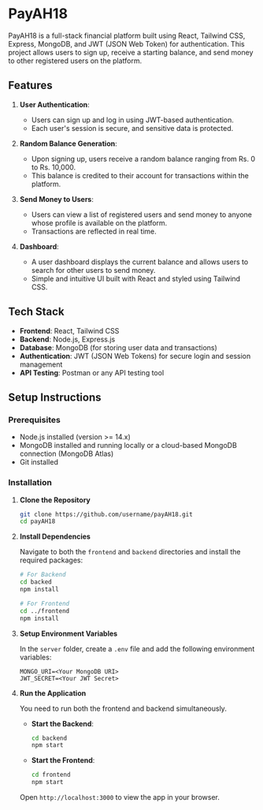 # PayAH18

PayAH18 is a full-stack financial platform built using React, Tailwind CSS, Express, MongoDB, and JWT (JSON Web Token) for authentication. This project allows users to sign up, receive a starting balance, and send money to other registered users on the platform.

## Features

1. **User Authentication**: 
   - Users can sign up and log in using JWT-based authentication.
   - Each user's session is secure, and sensitive data is protected.

2. **Random Balance Generation**:
   - Upon signing up, users receive a random balance ranging from Rs. 0 to Rs. 10,000.
   - This balance is credited to their account for transactions within the platform.

3. **Send Money to Users**:
   - Users can view a list of registered users and send money to anyone whose profile is available on the platform.
   - Transactions are reflected in real time.

4. **Dashboard**:
   - A user dashboard displays the current balance and allows users to search for other users to send money.
   - Simple and intuitive UI built with React and styled using Tailwind CSS.

## Tech Stack

- **Frontend**: React, Tailwind CSS
- **Backend**: Node.js, Express.js
- **Database**: MongoDB (for storing user data and transactions)
- **Authentication**: JWT (JSON Web Tokens) for secure login and session management
- **API Testing**: Postman or any API testing tool

## Setup Instructions

### Prerequisites

- Node.js installed (version >= 14.x)
- MongoDB installed and running locally or a cloud-based MongoDB connection (MongoDB Atlas)
- Git installed

### Installation

1. **Clone the Repository**

   ```bash
   git clone https://github.com/username/payAH18.git
   cd payAH18
   ```

2. **Install Dependencies**

   Navigate to both the `frontend` and `backend` directories and install the required packages:

   ```bash
   # For Backend
   cd backed
   npm install

   # For Frontend
   cd ../frontend
   npm install
   ```

3. **Setup Environment Variables**

   In the `server` folder, create a `.env` file and add the following environment variables:

   ```
   MONGO_URI=<Your MongoDB URI>
   JWT_SECRET=<Your JWT Secret>
   ```

4. **Run the Application**

   You need to run both the frontend and backend simultaneously.

   - **Start the Backend**:

     ```bash
     cd backend
     npm start
     ```

   - **Start the Frontend**:

     ```bash
     cd frontend
     npm start
     ```

   Open `http://localhost:3000` to view the app in your browser.
